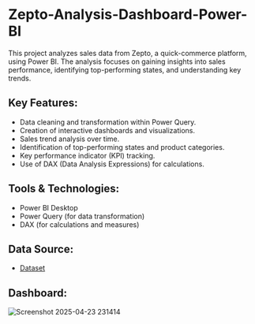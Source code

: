 # Zepto-Analysis-Dashboard-Power-BI

This project analyzes sales data from Zepto, a quick-commerce platform, using Power BI. The analysis focuses on gaining insights into sales performance, identifying top-performing states, and understanding key trends.

## Key Features:

* Data cleaning and transformation within Power Query.
* Creation of interactive dashboards and visualizations.
* Sales trend analysis over time.
* Identification of top-performing states and product categories.
* Key performance indicator (KPI) tracking.
* Use of DAX (Data Analysis Expressions) for calculations.

## Tools & Technologies:

* Power BI Desktop
* Power Query (for data transformation)
* DAX (for calculations and measures)

## Data Source:

- <a href = "https://github.com/AafiyaNadaf/Zepto-Analysis-Dashboard-Power-BI/blob/main/ZEPTO.xlsx">Dataset</a>

## Dashboard:

![Screenshot 2025-04-23 231414](https://github.com/user-attachments/assets/254cacda-0548-49c0-825f-f24512265384)
